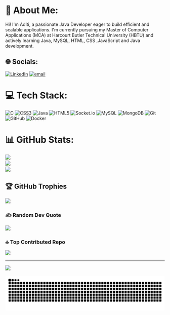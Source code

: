 # 💫 About Me:
Hi! I'm Aditi, a passionate Java Developer eager to build efficient and scalable applications. I'm currently pursuing my Master of Computer Applications (MCA) at Harcourt Butler Technical University (HBTU) and actively learning Java, MySQL, HTML, CSS ,JavaScript and Java development.


## 🌐 Socials:
[![LinkedIn](https://img.shields.io/badge/LinkedIn-%230077B5.svg?logo=linkedin&logoColor=white)](https://linkedin.com/in/https://www.linkedin.com/in/aditi-shukla-b08771219/) [![email](https://img.shields.io/badge/Email-D14836?logo=gmail&logoColor=white)](mailto:aditiamethi85@gmail.com) 

# 💻 Tech Stack:
![C](https://img.shields.io/badge/c-%2300599C.svg?style=for-the-badge&logo=c&logoColor=white) ![CSS3](https://img.shields.io/badge/css3-%231572B6.svg?style=for-the-badge&logo=css3&logoColor=white) ![Java](https://img.shields.io/badge/java-%23ED8B00.svg?style=for-the-badge&logo=openjdk&logoColor=white) ![HTML5](https://img.shields.io/badge/html5-%23E34F26.svg?style=for-the-badge&logo=html5&logoColor=white) ![Socket.io](https://img.shields.io/badge/Socket.io-black?style=for-the-badge&logo=socket.io&badgeColor=010101) ![MySQL](https://img.shields.io/badge/mysql-4479A1.svg?style=for-the-badge&logo=mysql&logoColor=white) ![MongoDB](https://img.shields.io/badge/MongoDB-%234ea94b.svg?style=for-the-badge&logo=mongodb&logoColor=white) ![Git](https://img.shields.io/badge/git-%23F05033.svg?style=for-the-badge&logo=git&logoColor=white) ![GitHub](https://img.shields.io/badge/github-%23121011.svg?style=for-the-badge&logo=github&logoColor=white) ![Docker](https://img.shields.io/badge/docker-%230db7ed.svg?style=for-the-badge&logo=docker&logoColor=white)
# 📊 GitHub Stats:
![](https://github-readme-stats.vercel.app/api?username=SAditi03&theme=dark&hide_border=false&include_all_commits=false&count_private=false)<br/>
![](https://github-readme-streak-stats.herokuapp.com/?user=SAditi03&theme=dark&hide_border=false)<br/>
![](https://github-readme-stats.vercel.app/api/top-langs/?username=SAditi03&theme=dark&hide_border=false&include_all_commits=false&count_private=false&layout=compact)

## 🏆 GitHub Trophies
![](https://github-profile-trophy.vercel.app/?username=SAditi03&theme=radical&no-frame=false&no-bg=true&margin-w=4)

### ✍️ Random Dev Quote
![](https://quotes-github-readme.vercel.app/api?type=horizontal&theme=radical)

### 🔝 Top Contributed Repo
![](https://github-contributor-stats.vercel.app/api?username=SAditi03&limit=5&theme=dark&combine_all_yearly_contributions=true)

---
[![](https://visitcount.itsvg.in/api?id=SAditi03&icon=0&color=0)](https://visitcount.itsvg.in)

![snake gif](https://github.com/SAditi03/SAditi03/blob/output/github-snake-dark.svg)


<!-- Proudly created with GPRM ( https://gprm.itsvg.in ) -->
